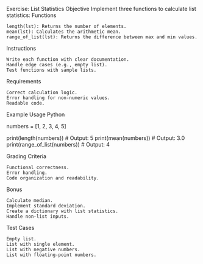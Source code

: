 Exercise: List Statistics
Objective
Implement three functions to calculate list statistics:
Functions

    length(lst): Returns the number of elements.
    mean(lst): Calculates the arithmetic mean.
    range_of_list(lst): Returns the difference between max and min values.

Instructions

    Write each function with clear documentation.
    Handle edge cases (e.g., empty list).
    Test functions with sample lists.

Requirements

    Correct calculation logic.
    Error handling for non-numeric values.
    Readable code.

Example Usage
Python

numbers = [1, 2, 3, 4, 5]

print(length(numbers)) # Output: 5
print(mean(numbers)) # Output: 3.0
print(range_of_list(numbers)) # Output: 4

Grading Criteria

    Functional correctness.
    Error handling.
    Code organization and readability.

Bonus

    Calculate median.
    Implement standard deviation.
    Create a dictionary with list statistics.
    Handle non-list inputs.

Test Cases

    Empty list.
    List with single element.
    List with negative numbers.
    List with floating-point numbers.
